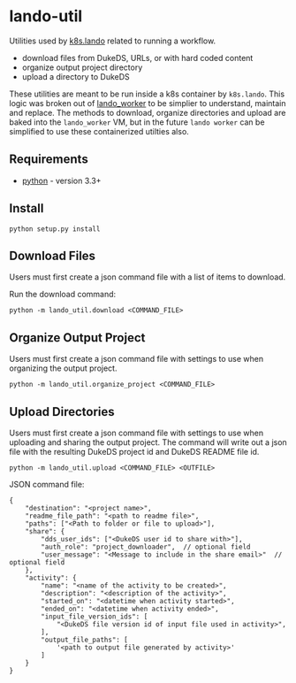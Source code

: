 # lando-util
Utilities used by [k8s.lando](https://github.com/Duke-GCB/lando/blob/master/lando/k8s/README.md) related to running a workflow.
- download files from DukeDS, URLs, or with hard coded content
- organize output project directory
- upload a directory to DukeDS

These utilities are meant to be run inside a k8s container by `k8s.lando`.
This logic was broken out of [lando_worker](https://github.com/Duke-GCB/lando/tree/master/lando/worker) to be simplier to understand, maintain and replace. The methods to download, organize directories and upload are baked into the `lando_worker` VM, but in the future `lando worker` can be simplified to use these containerized utilties also.

## Requirements
- [python](https://www.python.org/) - version 3.3+

## Install
```
python setup.py install
```

## Download Files
Users must first create a json command file with a list of items to download.

Run the download command:
```
python -m lando_util.download <COMMAND_FILE>
```

## Organize Output Project
Users must first create a json command file with settings to use when organizing the output project.

```
python -m lando_util.organize_project <COMMAND_FILE>
```

## Upload Directories
Users must first create a json command file with settings to use when uploading and sharing the output project.
The command will write out a json file with the resulting DukeDS project id and DukeDS README file id.
```
python -m lando_util.upload <COMMAND_FILE> <OUTFILE>
```

JSON command file:
```
{
    "destination": "<project name>",
    "readme_file_path": "<path to readme file>",
    "paths": ["<Path to folder or file to upload>"],
    "share": {
        "dds_user_ids": ["<DukeDS user id to share with>"],
        "auth_role": "project_downloader",  // optional field
        "user_message": "<Message to include in the share email>"  // optional field
    },
    "activity": {
        "name": "<name of the activity to be created>",
        "description": "<description of the activity>",
        "started_on": "<datetime when activity started>",
        "ended_on": "<datetime when activity ended>",
        "input_file_version_ids": [
            "<DukeDS file version id of input file used in activity>",
        ],
        "output_file_paths": [
            '<path to output file generated by activity>'
        ]
    }
}
```


